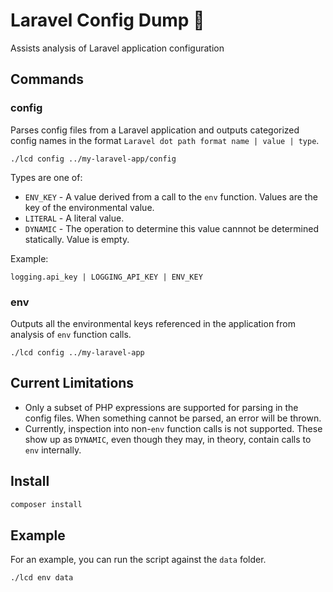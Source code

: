 # Laravel Config Dump 🚚

Assists analysis of Laravel application configuration

## Commands

### config

Parses config files from a Laravel application and outputs categorized config names in the format `Laravel dot path format name | value | type`.

```
./lcd config ../my-laravel-app/config
```

Types are one of:
- `ENV_KEY` - A value derived from a call to the `env` function. Values are the key of the environmental value.
- `LITERAL` - A literal value. 
- `DYNAMIC` - The operation to determine this value cannnot be determined statically. Value is empty. 

Example:

```
logging.api_key | LOGGING_API_KEY | ENV_KEY
```

### env

Outputs all the environmental keys referenced in the application from analysis of `env` function calls.

```
./lcd config ../my-laravel-app
```


## Current Limitations 
- Only a subset of PHP expressions are supported for parsing in the config files. When something cannot be parsed, an error will be thrown.
- Currently, inspection into non-`env` function calls is not supported. These show up as `DYNAMIC`, even though they may, in theory, contain calls to `env` internally.   

## Install 

```sh
composer install
```

## Example 

For an example, you can run the script against the `data` folder.

```
./lcd env data
```
